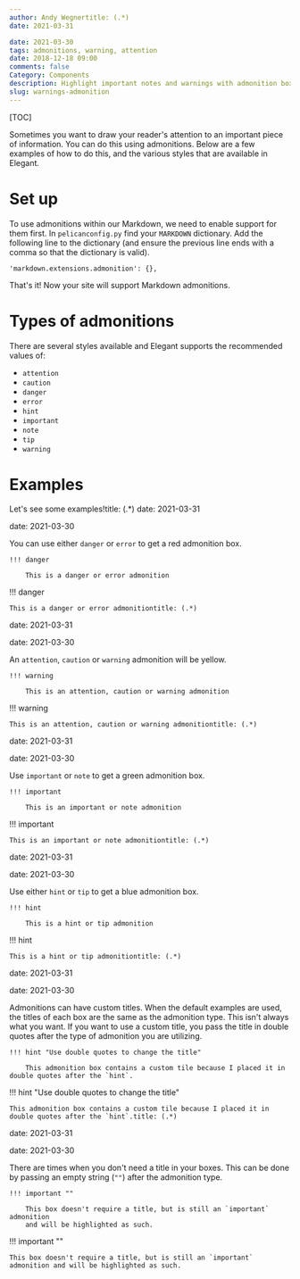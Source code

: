```yaml
---
author: Andy Wegnertitle: (.*)
date: 2021-03-31

date: 2021-03-30
tags: admonitions, warning, attention
date: 2018-12-18 09:00
comments: false
Category: Components
description: Highlight important notes and warnings with admonition boxes.
slug: warnings-admonition
---
```


[TOC]

Sometimes you want to draw your reader's attention to an important piece of
information. You can do this using admonitions. Below are a few examples of how
to do this, and the various styles that are available in Elegant.

# Set up

To use admonitions within our Markdown, we need to enable support for them first.
In `pelicanconfig.py` find your `MARKDOWN` dictionary. Add the following line to
the dictionary (and ensure the previous line ends with a comma so that the dictionary
is valid).

    'markdown.extensions.admonition': {},

That's it! Now your site will support Markdown admonitions.

# Types of admonitions

There are several styles available and Elegant supports the recommended values of:

- `attention`
- `caution`
- `danger`
- `error`
- `hint`
- `important`
- `note`
- `tip`
- `warning`

# Examples

Let's see some examples!title: (.*)
date: 2021-03-31

date: 2021-03-30

You can use either `danger` or `error` to get a red admonition box.

    !!! danger

        This is a danger or error admonition

!!! danger

    This is a danger or error admonitiontitle: (.*)
date: 2021-03-31

date: 2021-03-30

An `attention`, `caution` or `warning` admonition will be yellow.

    !!! warning

        This is an attention, caution or warning admonition

!!! warning

    This is an attention, caution or warning admonitiontitle: (.*)
date: 2021-03-31

date: 2021-03-30

Use `important` or `note` to get a green admonition box.

    !!! important

        This is an important or note admonition

!!! important

    This is an important or note admonitiontitle: (.*)
date: 2021-03-31

date: 2021-03-30

Use either `hint` or `tip` to get a blue admonition box.

    !!! hint

        This is a hint or tip admonition

!!! hint

    This is a hint or tip admonitiontitle: (.*)
date: 2021-03-31

date: 2021-03-30

Admonitions can have custom titles. When the default examples are used, the titles
of each box are the same as the admonition type. This isn't always what you want.
If you want to use a custom title, you pass the title in double quotes after the
type of admonition you are utilizing.

    !!! hint "Use double quotes to change the title"

        This admonition box contains a custom tile because I placed it in double quotes after the `hint`.

!!! hint "Use double quotes to change the title"

    This admonition box contains a custom tile because I placed it in double quotes after the `hint`.title: (.*)
date: 2021-03-31

date: 2021-03-30

There are times when you don't need a title in your boxes. This can be done by
passing an empty string (`""`) after the admonition type.

    !!! important ""

        This box doesn't require a title, but is still an `important` admonition
        and will be highlighted as such.

!!! important ""

    This box doesn't require a title, but is still an `important` admonition and will be highlighted as such.
